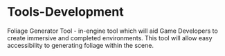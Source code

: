 # Tools-Development
Foliage Generator Tool - in-engine tool which will aid Game Developers to create immersive and completed environments. This tool will allow easy accessibility to generating foliage within the scene.
